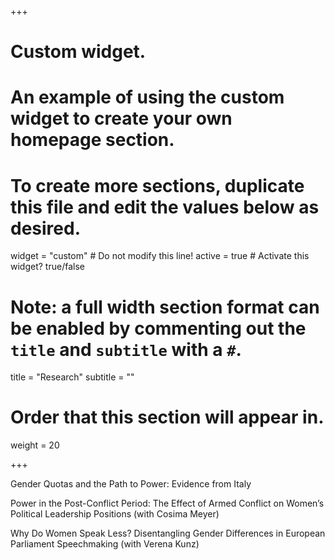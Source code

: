 +++
# Custom widget.
# An example of using the custom widget to create your own homepage section.
# To create more sections, duplicate this file and edit the values below as desired.
widget = "custom"  # Do not modify this line!
active = true  # Activate this widget? true/false

# Note: a full width section format can be enabled by commenting out the `title` and `subtitle` with a `#`.
title = "Research"
subtitle = ""

# Order that this section will appear in.
weight = 20

+++

Gender Quotas and the Path to Power: Evidence from Italy

Power in the Post-Conflict Period: The Effect of Armed Conflict on Women’s Political Leadership Positions (with Cosima Meyer)

Why Do Women Speak Less? Disentangling Gender Differences in European Parliament Speechmaking (with Verena Kunz)


